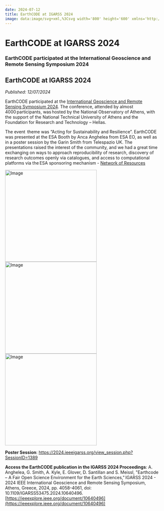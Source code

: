 ```yaml
---
date: 2024-07-12
title: EarthCODE at IGARSS 2024
image: data:image/svg+xml,%3Csvg width='800' height='600' xmlns='http://www.w3.org/2000/svg'%3E%3Crect width='800' height='600' fill='%230b1d26' /%3E%3C/svg%3E
---
```


# EarthCODE at IGARSS 2024 <!--{ as="img" mode="hero" src="data:image/svg+xml,%3Csvg width='800' height='600' xmlns='http://www.w3.org/2000/svg'%3E%3Crect width='800' height='600' fill='%230b1d26' /%3E%3C/svg%3E" }-->
### EarthCODE participated at the International Geoscience and Remote Sensing Symposium 2024

## EarthCODE at IGARSS 2024
*Published: 12/07/2024*

EarthCODE participated at the [International Geoscience and Remote Sensing Symposium 2024](https://www.2024.ieeeigarss.org/). The conference,  attended by almost 4000 participants, was hosted by the National Observatory of Athens, with the support of the National Technical University of Athens and the Foundation for Research and Technology – Hellas.  

 
The event  theme was “Acting for Sustainability and Resilience”. EarthCODE was presented at the ESA Booth by Anca Anghelea from ESA EO, as well as in a poster session by the Garin Smith from Telespazio UK. The presentations raised the interest of the community, and we had a great time exchanging on ways to approach reproducibility of research, discovery of research outcomes openly via catalogues, and access to computational platforms via the ESA sponsoring mechanism - [Network of Resources](https://nor-discover.org/) 


<img src="https://esa-earthcode.github.io/portal-assets/blog/IGARSS24-3.jpg" alt="Image" width="300" style="display:inline-block; margin-right:10px;">

<img src="https://esa-earthcode.github.io/portal-assets/blog/IGARSS24-2.jpg" alt="Image" height="300" style="display:inline-block; margin-right:10px;">

<img src="https://esa-earthcode.github.io/portal-assets/blog/IGARSS24-5.jpg" alt="Image" height="300" style="display:inline-block; margin-right:10px;">


**Poster Session**: [https://2024.ieeeigarss.org/view_session.php?SessionID=1389 ](https://)

**Access the EarthCODE publication in the IGARSS 2024 Proceedings**: A. Anghelea, G. Smith, A. Kyle, E. Glover, D. Santillan and S. Meissl, "Earthcode – A Fair Open Science Environment for the Earth Sciences," IGARSS 2024 - 2024 IEEE International Geoscience and Remote Sensing Symposium, Athens, Greece, 2024, pp. 4058-4061, doi: 10.1109/IGARSS53475.2024.10640496. [https://ieeexplore.ieee.org/document/10640496](https://ieeexplore.ieee.org/document/10640496)  